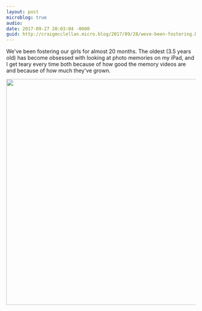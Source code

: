 ```yaml
---
layout: post
microblog: true
audio: 
date: 2017-09-27 20:03:04 -0600
guid: http://craigmcclellan.micro.blog/2017/09/28/weve-been-fostering.html
---
```

We've been fostering our girls for almost 20 months. The oldest (3.5 years old) has become obsessed with looking at photo memories on my iPad, and I get teary every time both because of how good the memory videos are and because of how much they've grown. 

<img src="http://craigmcclellan.com/uploads/2017/e93f781b38.jpg" width="599" height="600" />
